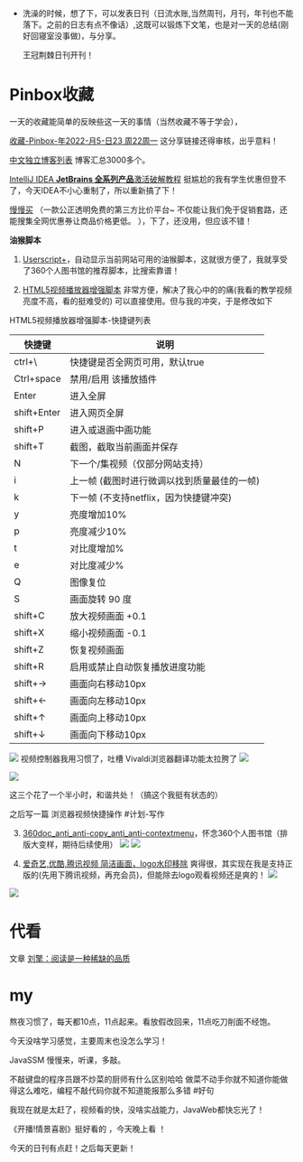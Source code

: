 - 洗澡的时候，想了下，可以发表日刊（日流水账,当然周刊，月刊，年刊也不能落下。之前的日志有点不像话）,这既可以锻炼下文笔，也是对一天的总结(刚好回寝室没事做)，与分享。
  
  王冠荆棘日刊开刊！
  
  <!-- more -->
# Pinbox收藏

一天的收藏能简单的反映些这一天的事情（当然收藏不等于学会），

[收藏-Pinbox-年2022-月5-日23 周22周一](https://withpinbox.com/explore/collection/650196)  这分享链接还得审核，出乎意料！



[中文独立博客列表](https://github.com/timqian/chinese-independent-blogs) 博客汇总3000多个。

[IntelliJ IDEA **JetBrains 全系列产品**激活破解教程](https://www.exception.site/essay/how-to-free-use-intellij-idea-2019-3) 挺尴尬的我有学生优惠但登不了，今天IDEA不小心重制了，所以重新搞了下！

[慢慢买](https://mp.weixin.qq.com/s/AN-9TT6CAtz6pM5svD1Q1g) （一款公正透明免费的第三方比价平台~   不仅能让我们免于促销套路，还能搜集全网优惠券让商品价格更低。 ），下了，还没用，但应该不错！

**油猴脚本**

1. [Userscript+](https://www.extfans.com/articles/1647/)，自动显示当前网站可用的油猴脚本，这就很方便了，我就享受了360个人图书馆的推荐脚本，比搜索靠谱！

2. [HTML5视频播放器增强脚本](https://greasyfork.org/zh-CN/scripts/381682-html5%E8%A7%86%E9%A2%91%E6%92%AD%E6%94%BE%E5%99%A8%E5%A2%9E%E5%BC%BA%E8%84%9A%E6%9C%AC) 非常方便，解决了我心中的的痛(我看的教学视频亮度不高，看的挺难受的)
 可以直接使用。但与我的冲突，于是修改如下

 HTML5视频播放器增强脚本-快捷键列表


| 快捷键      | 说明                                        |
| ----------- | ------------------------------------------- |
| ctrl+\      | 快捷键是否全网页可用，默认true              |
| Ctrl+space  | 禁用/启用 该播放插件                        |
| Enter       | 进入全屏                                    |
| shift+Enter | 进入网页全屏                                |
| shift+P     | 进入或退画中画功能                          |
| shift+T     | 截图，截取当前画面并保存                    |
| N           | 下一个/集视频（仅部分网站支持）             |
| i           | 上一帧 (截图时进行微调以找到质量最佳的一帧) |
| k           | 下一帧 (不支持netflix，因为快捷键冲突)      |
| y           | 亮度增加10%                                 |
| p           | 亮度减少10%                                 |
| t           | 对比度增加%                                 |
| e           | 对比度减少%                                 |
| Q           | 图像复位                                    |
| S           | 画面旋转 90 度                              |
| shift+C     | 放大视频画面 +0.1                           |
| shift+X     | 缩小视频画面 -0.1                           |
| shift+Z     | 恢复视频画面                                |
| shift+R     | 启用或禁止自动恢复播放进度功能              |
| shift+→     | 画面向右移动10px                            |
| shift+←     | 画面向左移动10px                            |
| shift+↑     | 画面向上移动10px                            |
| shift+↓     | 画面向下移动10px                            |

 ![](https://wangguanjingji.oss-cn-beijing.aliyuncs.com/picture/Snipaste_2022-05-23_23-55-20.png)
 视频控制器我用习惯了，吐槽 Vivaldi浏览器翻译功能太拉胯了
 ![](https://wangguanjingji.oss-cn-beijing.aliyuncs.com/picture/Snipaste_2022-05-23_23-55-34.png)

 

 ![](https://wangguanjingji.oss-cn-beijing.aliyuncs.com/picture/1653321552747.png)


 这三个花了一个半小时，和谐共处！（搞这个我挺有状态的）

 之后写一篇 浏览器视频快捷操作 #计划-写作

3. [360doc_anti_anti-copy_anti_anti-contextmenu](https://greasyfork.org/zh-CN/scripts/432182-360doc-anti-anti-copy-anti-anti-contextmenu)，怀念360个人图书馆（排版大变样，期待后续使用）
 ![](https://wangguanjingji.oss-cn-beijing.aliyuncs.com/picture/01330b08c507498b8dc27ae32340e18a21765.png)
 ![](https://wangguanjingji.oss-cn-beijing.aliyuncs.com/picture/1653322294633.png)

4. [爱奇艺,优酷,腾讯视频 简洁画面，logo水印移除](https://greasyfork.org/zh-CN/scripts/404926-%E7%88%B1%E5%A5%87%E8%89%BA-%E4%BC%98%E9%85%B7-%E8%85%BE%E8%AE%AF%E8%A7%86%E9%A2%91-%E7%AE%80%E6%B4%81%E7%94%BB%E9%9D%A2-logo%E6%B0%B4%E5%8D%B0%E7%A7%BB%E9%99%A4) 爽得很，其实现在我是支持正版的(先用下腾讯视频，再充会员)，但能除去logo观看视频还是爽的！
 ![](https://wangguanjingji.oss-cn-beijing.aliyuncs.com/picture/1653313589591.png)

 ![](https://wangguanjingji.oss-cn-beijing.aliyuncs.com/picture/Snipaste_2022-05-23_21-47-05.png)
# 代看

文章 [刘擎：阅读是一种稀缺的品质](http://www.360doc.com/content/22/0421/16/70814841_1027602351.shtml)
# my

熬夜习惯了，每天都10点，11点起来。看放假改回来，11点吃刀削面不经饱。

今天没啥学习感觉，主要周末也没怎么学习！

JavaSSM 慢慢来，听课，多敲。

不敲键盘的程序员跟不炒菜的厨师有什么区别哈哈
做菜不动手你就不知道你能做得这么难吃，编程不敲代码你就不知道能报那么多错 #好句

我现在就是太赶了，视频看的快，没啥实战能力，JavaWeb都快忘光了！

《开播!情景喜剧》挺好看的 ，今天晚上看 ！

今天的日刊有点赶！之后每天更新！